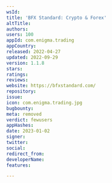 ```yaml
---
wsId: 
title: 'BFX Standard: Crypto & Forex'
altTitle: 
authors: 
users: 100
appId: com.enigma.trading
appCountry: 
released: 2022-04-27
updated: 2022-09-29
version: 1.1.8
stars: 
ratings: 
reviews: 
website: https://bfxstandard.com/
repository: 
issue: 
icon: com.enigma.trading.jpg
bugbounty: 
meta: removed
verdict: fewusers
appHashes: 
date: 2023-01-02
signer: 
twitter: 
social: 
redirect_from: 
developerName: 
features: 

---
```


